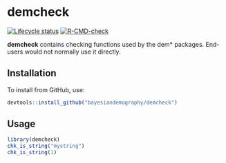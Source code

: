 
<!-- README.md is generated from README.Rmd. Please edit that file -->

# demcheck

<!-- badges: start -->

[![Lifecycle
status](https://img.shields.io/badge/lifecycle-experimental-orange.svg)](https://www.tidyverse.org/lifecycle/#experimental)
[![R-CMD-check](https://github.com/bayesiandemography/demcheck/workflows/R-CMD-check/badge.svg)](https://github.com/bayesiandemography/demcheck/actions)
<!-- badges: end -->

**demcheck** contains checking functions used by the dem\* packages.
End-users would not normally use it directly.

## Installation

To install from GitHub, use:

``` r
devtools::install_github("bayesiandemography/demcheck")
```

## Usage

``` r
library(demcheck)
chk_is_string("mystring")
chk_is_string(1)
```
